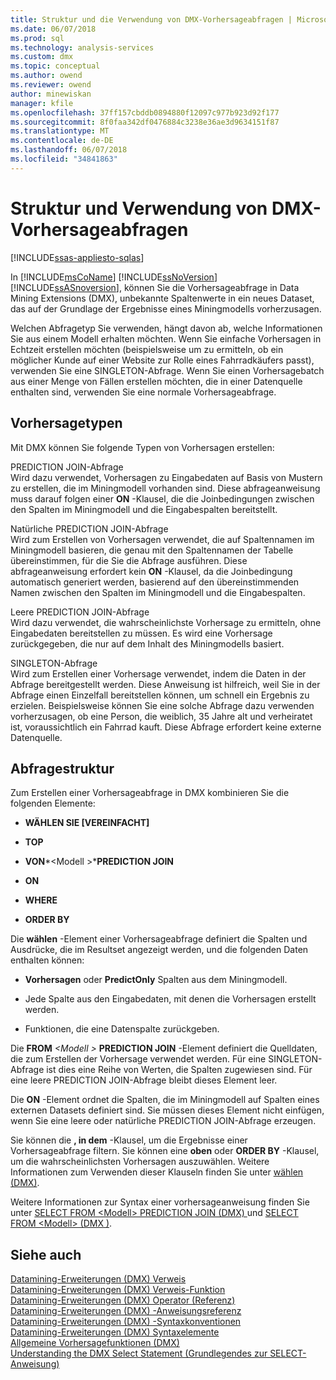 ```yaml
---
title: Struktur und die Verwendung von DMX-Vorhersageabfragen | Microsoft Docs
ms.date: 06/07/2018
ms.prod: sql
ms.technology: analysis-services
ms.custom: dmx
ms.topic: conceptual
ms.author: owend
ms.reviewer: owend
author: minewiskan
manager: kfile
ms.openlocfilehash: 37ff157cbddb0894880f12097c977b923d92f177
ms.sourcegitcommit: 8f0faa342df0476884c3238e36ae3d9634151f87
ms.translationtype: MT
ms.contentlocale: de-DE
ms.lasthandoff: 06/07/2018
ms.locfileid: "34841863"
---
```

# <a name="structure-and-usage-of-dmx-prediction-queries"></a>Struktur und Verwendung von DMX-Vorhersageabfragen
[!INCLUDE[ssas-appliesto-sqlas](../includes/ssas-appliesto-sqlas.md)]

  In [!INCLUDE[msCoName](../includes/msconame-md.md)] [!INCLUDE[ssNoVersion](../includes/ssnoversion-md.md)] [!INCLUDE[ssASnoversion](../includes/ssasnoversion-md.md)], können Sie die Vorhersageabfrage in Data Mining Extensions (DMX), unbekannte Spaltenwerte in ein neues Dataset, das auf der Grundlage der Ergebnisse eines Miningmodells vorherzusagen.  
  
 Welchen Abfragetyp Sie verwenden, hängt davon ab, welche Informationen Sie aus einem Modell erhalten möchten. Wenn Sie einfache Vorhersagen in Echtzeit erstellen möchten (beispielsweise um zu ermitteln, ob ein möglicher Kunde auf einer Website zur Rolle eines Fahrradkäufers passt), verwenden Sie eine SINGLETON-Abfrage. Wenn Sie einen Vorhersagebatch aus einer Menge von Fällen erstellen möchten, die in einer Datenquelle enthalten sind, verwenden Sie eine normale Vorhersageabfrage.  
  
## <a name="prediction-types"></a>Vorhersagetypen  
 Mit DMX können Sie folgende Typen von Vorhersagen erstellen:  
  
 PREDICTION JOIN-Abfrage  
 Wird dazu verwendet, Vorhersagen zu Eingabedaten auf Basis von Mustern zu erstellen, die im Miningmodell vorhanden sind. Diese abfrageanweisung muss darauf folgen einer **ON** -Klausel, die die Joinbedingungen zwischen den Spalten im Miningmodell und die Eingabespalten bereitstellt.  
  
 Natürliche PREDICTION JOIN-Abfrage  
 Wird zum Erstellen von Vorhersagen verwendet, die auf Spaltennamen im Miningmodell basieren, die genau mit den Spaltennamen der Tabelle übereinstimmen, für die Sie die Abfrage ausführen. Diese abfrageanweisung erfordert kein **ON** -Klausel, da die Joinbedingung automatisch generiert werden, basierend auf den übereinstimmenden Namen zwischen den Spalten im Miningmodell und die Eingabespalten.  
  
 Leere PREDICTION JOIN-Abfrage  
 Wird dazu verwendet, die wahrscheinlichste Vorhersage zu ermitteln, ohne Eingabedaten bereitstellen zu müssen. Es wird eine Vorhersage zurückgegeben, die nur auf dem Inhalt des Miningmodells basiert.  
  
 SINGLETON-Abfrage  
 Wird zum Erstellen einer Vorhersage verwendet, indem die Daten in der Abfrage bereitgestellt werden. Diese Anweisung ist hilfreich, weil Sie in der Abfrage einen Einzelfall bereitstellen können, um schnell ein Ergebnis zu erzielen. Beispielsweise können Sie eine solche Abfrage dazu verwenden vorherzusagen, ob eine Person, die weiblich, 35 Jahre alt und verheiratet ist, voraussichtlich ein Fahrrad kauft. Diese Abfrage erfordert keine externe Datenquelle.  
  
## <a name="query-structure"></a>Abfragestruktur  
 Zum Erstellen einer Vorhersageabfrage in DMX kombinieren Sie die folgenden Elemente:  
  
-   **WÄHLEN SIE [VEREINFACHT]**  
  
-   **TOP**  
  
-   **VON***\<Modell >***PREDICTION JOIN**  
  
-   **ON**  
  
-   **WHERE**  
  
-   **ORDER BY**  
  
 Die **wählen** -Element einer Vorhersageabfrage definiert die Spalten und Ausdrücke, die im Resultset angezeigt werden, und die folgenden Daten enthalten können:  
  
-   **Vorhersagen** oder **PredictOnly** Spalten aus dem Miningmodell.  
  
-   Jede Spalte aus den Eingabedaten, mit denen die Vorhersagen erstellt werden.  
  
-   Funktionen, die eine Datenspalte zurückgeben.  
  
 Die **FROM**  *\<Modell >* **PREDICTION JOIN** -Element definiert die Quelldaten, die zum Erstellen der Vorhersage verwendet werden. Für eine SINGLETON-Abfrage ist dies eine Reihe von Werten, die Spalten zugewiesen sind. Für eine leere PREDICTION JOIN-Abfrage bleibt dieses Element leer.  
  
 Die **ON** -Element ordnet die Spalten, die im Miningmodell auf Spalten eines externen Datasets definiert sind. Sie müssen dieses Element nicht einfügen, wenn Sie eine leere oder natürliche PREDICTION JOIN-Abfrage erzeugen.  
  
 Sie können die **, in dem** -Klausel, um die Ergebnisse einer Vorhersageabfrage filtern. Sie können eine **oben** oder **ORDER BY** -Klausel, um die wahrscheinlichsten Vorhersagen auszuwählen. Weitere Informationen zum Verwenden dieser Klauseln finden Sie unter [wählen &#40;DMX&#41;](../dmx/select-dmx.md).  
  
 Weitere Informationen zur Syntax einer vorhersageanweisung finden Sie unter [SELECT FROM &#60;Modell&#62; PREDICTION JOIN &#40;DMX&#41; ](../dmx/select-from-model-prediction-join-dmx.md) und [SELECT FROM &#60;Modell&#62; &#40;DMX &#41;](../dmx/select-from-model-dmx.md).  
  
## <a name="see-also"></a>Siehe auch  
 [Datamining-Erweiterungen &#40;DMX&#41; Verweis](../dmx/data-mining-extensions-dmx-reference.md)   
 [Datamining-Erweiterungen &#40;DMX&#41; Verweis-Funktion](../dmx/data-mining-extensions-dmx-function-reference.md)   
 [Datamining-Erweiterungen &#40;DMX&#41; Operator (Referenz)](../dmx/data-mining-extensions-dmx-operator-reference.md)   
 [Datamining-Erweiterungen &#40;DMX&#41; -Anweisungsreferenz](../dmx/data-mining-extensions-dmx-statements.md)   
 [Datamining-Erweiterungen &#40;DMX&#41; -Syntaxkonventionen](../dmx/data-mining-extensions-dmx-syntax-conventions.md)   
 [Datamining-Erweiterungen &#40;DMX&#41; Syntaxelemente](../dmx/data-mining-extensions-dmx-syntax-elements.md)   
 [Allgemeine Vorhersagefunktionen &#40;DMX&#41;](../dmx/general-prediction-functions-dmx.md)   
 [Understanding the DMX Select Statement (Grundlegendes zur SELECT-Anweisung)](../dmx/understanding-the-dmx-select-statement.md)  
  
  

